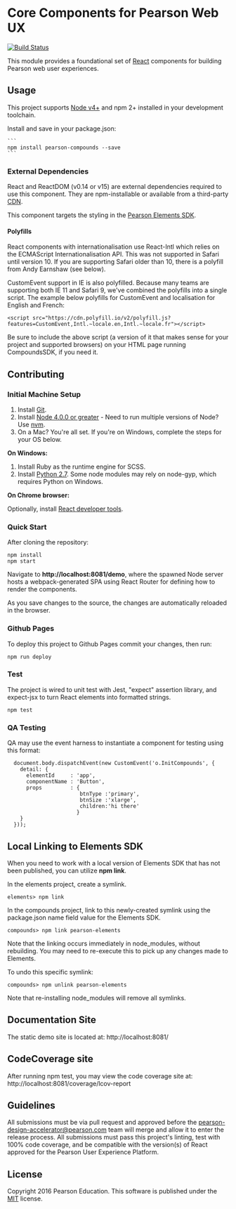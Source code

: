 # Core Components for Pearson Web UX
[![Build Status](https://travis-ci.org/Pearson-Higher-Ed/compounds.svg?branch=v0)](https://travis-ci.org/Pearson-Higher-Ed/compounds)

This module provides a foundational set of [React](http://facebook.github.io/react) components for building Pearson web
user experiences.

## Usage

This project supports [Node v4+](https://nodejs.org) and npm 2+ installed in your development toolchain.

Install and save in your package.json:

    ```
    npm install pearson-compounds --save
    ```
    
### External Dependencies

React and ReactDOM (v0.14 or v15) are external dependencies required to use this component. They are npm-installable or
available from a third-party [CDN](https://cdnjs.com/libraries/react/).

This component targets the styling in the [Pearson Elements SDK](https://www.npmjs.com/package/pearson-elements).

#### Polyfills

React components with internationalisation use React-Intl which relies on the ECMAScript Internationalisation API. This was not supported in Safari until version 10. If you are supporting Safari older than 10, there is a polyfill from Andy Earnshaw (see below).

CustomEvent support in IE is also polyfilled. Because many teams are supporting both IE 11 and Safari 9, we've combined the polyfills into a single script. The example below polyfills for CustomEvent and localisation for English and French:

```
<script src="https://cdn.polyfill.io/v2/polyfill.js?features=CustomEvent,Intl.~locale.en,Intl.~locale.fr"></script>
```

Be sure to include the above script (a version of it that makes sense for your project and supported browsers) on your HTML page running CompoundsSDK, if you need it.

## Contributing

### Initial Machine Setup

1. Install [Git](https://git-scm.com/downloads).
2. Install [Node 4.0.0 or greater](https://nodejs.org) - Need to run multiple versions of Node? Use [nvm](https://github.com/creationix/nvm).
3. On a Mac? You're all set. If you're on Windows, complete the steps for your OS below.

**On Windows:**

1. Install Ruby as the runtime engine for SCSS.
2. Install [Python 2.7](https://www.python.org/downloads/). Some node modules may rely on node-gyp, which requires Python on Windows.

**On Chrome browser:**

Optionally, install [React developer tools](https://chrome.google.com/webstore/detail/react-developer-tools/fmkadmapgofadopljbjfkapdkoienihi?hl=en).

### Quick Start

After cloning the repository:

    npm install
    npm start

Navigate to **http://localhost:8081/demo**, where the spawned Node server hosts a webpack-generated SPA using
React Router for defining how to render the components.

As you save changes to the source, the changes are automatically reloaded in the browser.

### Github Pages

To deploy this project to Github Pages commit your changes, then run:
```
npm run deploy
```

### Test

The project is wired to unit test with Jest, "expect" assertion library, and expect-jsx to turn React
elements into formatted strings.

    npm test

### QA Testing

QA may use the event harness to instantiate a component for testing using this format:
```
  document.body.dispatchEvent(new CustomEvent('o.InitCompounds', {
    detail: {
      elementId     : 'app',
      componentName : 'Button',
      props         : {
                       btnType :'primary',
                       btnSize :'xlarge',
                       children:'hi there'
                      }
    }
  }));
```
## Local Linking to Elements SDK

When you need to work with a local version of Elements SDK that has not been published, you can utilize **npm link**.

In the elements project, create a symlink.

    elements> npm link

In the compounds project, link to this newly-created symlink using the package.json name field value for the Elements SDK.

    compounds> npm link pearson-elements

Note that the linking occurs immediately in node_modules, without rebuilding. You may need to re-execute this to pick up
any changes made to Elements.

To undo this specific symlink:

    compounds> npm unlink pearson-elements

Note that re-installing node_modules will remove all symlinks.

## Documentation Site

The static demo site is located at:
http://localhost:8081/

## CodeCoverage site

After running npm test, you may view the code coverage site at:
http://localhost:8081/coverage/lcov-report


## Guidelines

All submissions must be via pull request and approved before the pearson-design-accelerator@pearson.com team will merge
and allow it to enter the release process. All submissions must pass this project's linting, test with 100% code coverage,
and be compatible with the version(s) of React approved for the Pearson User Experience Platform.

## License

Copyright 2016 Pearson Education. This software is published under the [MIT](LICENSE) license.
